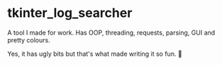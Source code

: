 # tkinter_log_searcher
A tool I made for work. Has OOP, threading, requests, parsing, GUI and pretty colours.

Yes, it has ugly bits but that's what made writing it so fun. :angel:
